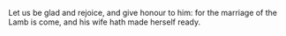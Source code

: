 Let us be glad and rejoice, and give honour to him: for the marriage of the Lamb is come, and his wife hath made herself ready.
